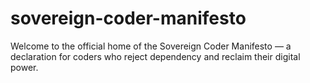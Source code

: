 # sovereign-coder-manifesto
Welcome to the official home of the Sovereign Coder Manifesto — a declaration for coders who reject dependency and reclaim their digital power.
